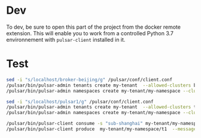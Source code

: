# Dev

To dev, be sure to open this part of the project from the docker remote extension. This will enable you to work from a controlled Python 3.7 environnement with `pulsar-client` installed in it.


# Test

```sh
sed -i "s/localhost/broker-beijing/g" /pulsar/conf/client.conf
/pulsar/bin/pulsar-admin tenants create my-tenant  --allowed-clusters beijing
/pulsar/bin/pulsar-admin namespaces create my-tenant/my-namespace --clusters beijing
```

```sh
sed -i "s/localhost/pulsar1/g" /pulsar/conf/client.conf
/pulsar/bin/pulsar-admin tenants create my-tenant  --allowed-clusters test
/pulsar/bin/pulsar-admin namespaces create my-tenant/my-namespace --clusters test
```

```sh
/pulsar/bin/pulsar-client consume -s "sub-shanghai" my-tenant/my-namespace/t1 -n 0
/pulsar/bin/pulsar-client produce  my-tenant/my-namespace/t1  --messages "hello-from-beijing-1" -n 10
```